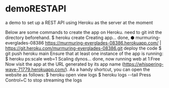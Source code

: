 # demoRESTAPI
a demo to set up a REST API
using Heroku as the server at the moment

Below are some commands to create the app on Heroku. 
need to git init the directory beforehand. 
$ heroku create
Creating app... done, ⬢ murmuring-everglades-08386
https://murmuring-everglades-08386.herokuapp.com/ | https://git.heroku.com/murmuring-everglades-08386.git
deploy the code
$ git push heroku main
Ensure that at least one instance of the app is running:
$ heroku ps:scale web=1
Scaling dynos... done, now running web at 1:Free
Now visit the app at the URL generated by its app name (https://whispering-wave-71779.herokuapp.com/). As a handy shortcut, you can open the website as follows:
$ heroku open
view logs
$ heroku logs --tail
Press Control+C to stop streaming the logs
